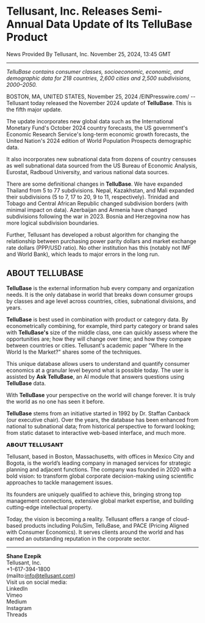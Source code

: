 # Tellusant, Inc. Releases Semi-Annual Data Update of Its TelluBase Product
News Provided By Tellusant, Inc. November 25, 2024, 13:45 GMT  

---
*TelluBase contains consumer classes, socioeconomic, economic, and demographic data for 218 countries, 2,600 cities and 2,500 subdivisions, 2000–2050.*  

BOSTON, MA, UNITED STATES, November 25, 2024 /EINPresswire.com/ -- Tellusant today released the November 2024 update of **TelluBase**. This is the fifth major update.  

The update incorporates new global data such as the International Monetary Fund's October 2024 country forecasts, the US government's Economic Research Service's long-term economic growth forecasts, the United Nation's 2024 edition of World Population Prospects demographic data.  

It also incorporates new subnational data from dozens of country censuses as well subnational data sourced from the US Bureau of Economic Analysis, Eurostat, Radboud University, and various national data sources.  

There are some definitional changes in **TelluBase**. We have expanded Thailand from 5 to 77 subdivisions. Nepal, Kazakhstan, and Mali expanded their subdivisions (5 to 7, 17 to 20, 9 to 11, respectively). Trinidad and Tobago and Central African Republic changed subdivision borders (with minimal impact on data). Azerbaijan and Armenia have changed subdivisions following the war in 2023. Bosnia and Herzegovina now has more logical subdivision boundaries.  

Further, Tellusant has developed a robust algorithm for changing the relationship between purchasing power parity dollars and market exchange rate dollars (PPP/USD ratio). No other institution has this (notably not IMF and World Bank), which leads to major errors in the long run.  

## ABOUT TELLUBASE  

**TelluBase** is the external information hub every company and organization needs. It is the only database in world that breaks down consumer groups by classes and age level across countries, cities, subnational divisions, and years.  

**TelluBase** is best used in combination with product or category data. By econometrically combining, for example, third party category or brand sales with **TelluBase's** size of the middle class, one can quickly assess where the opportunities are; how they will change over time; and how they compare between countries or cities. Tellusant's academic paper "Where In the World Is the Market?" shares some of the techniques.  

This unique database allows users to understand and quantify consumer economics at a granular level beyond what is possible today. The user is assisted by **Ask TelluBase**, an AI module that answers questions using **TelluBase** data.  

With **TelluBase** your perspective on the world will change forever. It is truly the world as no one has seen it before.  

**TelluBase** stems from an initiative started in 1992 by Dr. Staffan Canback (our executive chair). Over the years, the database has been enhanced from national to subnational data; from historical perspective to forward looking; from static dataset to interactive web-based interface, and much more.  

𝗔𝗕𝗢𝗨𝗧 𝗧𝗘𝗟𝗟𝗨𝗦𝗔𝗡𝗧

Tellusant, based in Boston, Massachusetts, with offices in Mexico City and Bogota, is the world’s leading company in managed services for strategic planning and adjacent functions. The company was founded in 2020 with a bold vision: to transform global corporate decision-making using scientific approaches to tackle management issues.  

Its founders are uniquely qualified to achieve this, bringing strong top management connections, extensive global market expertise, and building cutting-edge intellectual property.  

Today, the vision is becoming a reality. Tellusant offers a range of cloud-based products including PoluSim, TelluBase, and PACE (Pricing Aligned with Consumer Economics). It serves clients around the world and has earned an outstanding reputation in the corporate sector.  

---
**Shane Ezepik**  
Tellusant, Inc.  
+1-617-394-1800  
(mailto:info@tellusant.com)  
Visit us on social media:  
LinkedIn  
Vimeo  
Medium  
Instagram  
Threads  
